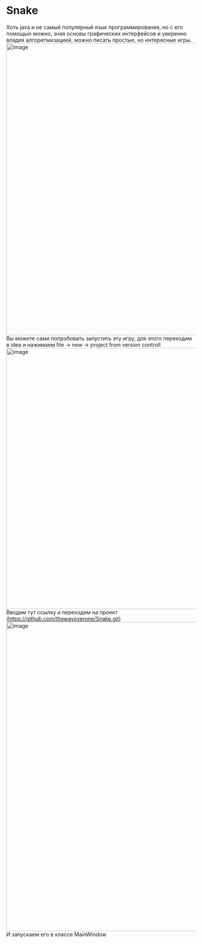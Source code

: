 # Snake
Хоть java и не самый популярный язык программирования, но с его помощью можно, зная основы графических интерфейсов и уверенно владея алгоритмизацией, можно писать простые, но интересные игры.
<img width="776" alt="image" src="https://user-images.githubusercontent.com/110235713/182203673-25ce31a1-4408-43cc-95f7-fab047cfa22b.png">
Вы можете сами попробовать запустить эту игру, для этого переходим в idea и нажимаем file -> new -> project from version controll
<img width="694" alt="image" src="https://user-images.githubusercontent.com/110235713/182203884-4f96cfa7-386b-4499-8faf-14e19cc71c2e.png">
Вводим тут ссылку и переходим на проект (https://github.com/thewayoverone/Snake.git)
<img width="822" alt="image" src="https://user-images.githubusercontent.com/110235713/182204017-de405832-ca8c-4dd1-a8c4-15fd6bf621a8.png">
И запускаем его в классе MainWindow
